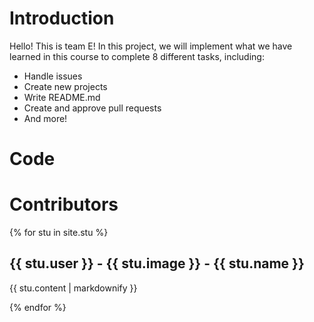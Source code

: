 # Introduction
Hello! This is team E!
In this project, we will implement what we have learned in this course to complete 8 different tasks, including:
* Handle issues
* Create new projects
* Write README.md
* Create and approve pull requests
* And more!
# Code
# Contributors
{% for stu in site.stu %}
  <h2>{{ stu.user }} - {{ stu.image }} - {{ stu.name }}</h2>
  <p>{{ stu.content | markdownify }}</p>
{% endfor %}
